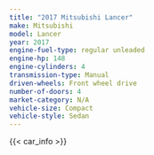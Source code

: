 ```yaml
---
title: "2017 Mitsubishi Lancer"
make: Mitsubishi
model: Lancer
year: 2017
engine-fuel-type: regular unleaded
engine-hp: 148
engine-cylinders: 4
transmission-type: Manual
driven-wheels: Front wheel drive
number-of-doors: 4
market-category: N/A
vehicle-size: Compact
vehicle-style: Sedan
---
```


{{< car_info >}}
